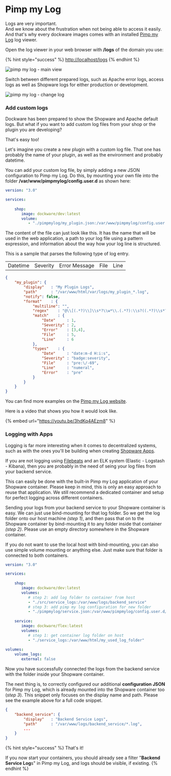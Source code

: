 # Pimp my Log

Logs are very important.\
And we know about the frustration when not being able to access it easily.\
And that's why every dockware images comes with an installed [Pimp my Log](https://www.pimpmylog.com) log viewer.

Open the log viewer in your web browser with **/logs** of the domain you use:

{% hint style="success" %}
[http://localhost/logs](http://localhost/logs)
{% endhint %}

![pimp my log - main view](../.gitbook/assets/pimpmylog-1.png)

Switch between different prepared logs, such as Apache error logs, access logs as well as Shopware logs for either production or development.

![pimp my log - change log](../.gitbook/assets/pimpmylog-switch-log-type.png)

### Add custom logs

Dockware has been prepared to show the Shopware and Apache default logs. But what if you want to add custom log files from your shop or the plugin you are developing?

That's easy too!

Let's imagine you create a new plugin with a custom log file. That one has probably the name of your plugin, as well as the environment and probably datetime.

You can add your custom log file, by simply adding a new JSON configuration to Pimp my Log. Do this, by mounting your own file into the folder **/var/www/pimpmylog/config.user.d** as shown here:

```yaml
version: "3.0"

services:
    
    shop:
       image: dockware/dev:latest
       volume:
          - "./pimpmylog/my_plugin.json:/var/www/pimpmylog/config.user.d/my_plugin.json"
```

The content of the file can just look like this. It has the name that will be used in the web application, a path to your log file using a pattern expression, and information about the way how your log line is structured.&#x20;

This is a sample that parses the following type of log entry.

|          |          |               |      |      |
| -------- | -------- | ------------- | ---- | ---- |
| Datetime | Severity | Error Message | File | Line |

```json
{
    "my_plugin": {
        "display"   : "My Plugin Logs",
        "path"      : "/var/www/html/var/logs/my_plugin_*.log",
        "notify": false,
        "format"    : {
            "multiline": "",
            "regex"    : "@\\[(.*?)\\]\\s*?\\w*\\.(.*?):\\s?((.*?)\\s*?(?:at|in)\\s*?(.*?)\\s*?(?:on line|line)\\s*([0-9]*).*?|(.*?))$@",
            "match"    : {
                "Date"     : 1,
                "Severity" : 2,
                "Error"    : [3,4],
                "File"     : 5,
                "Line"     : 6
            },
            "types"    : {
                "Date"     : "date:m-d H:i:s",
                "Severity" : "badge:severity",
                "File"     : "pre:\/-69",
                "Line"     : "numeral",
                "Error"    : "pre"
            }
        }
    }
}
```

You can find more examples on the [Pimp my Log website](https://www.pimpmylog.com/documentation/configuration.html).

Here is a video that shows you how it would look like.

{% embed url="https://youtu.be/3hdKq4AEzm8" %}

### Logging with Apps

Logging is far more interesting when it comes to decentralized systems, such as with the ones you'll be building when creating [Shopware Apps](../development/app-development.md).

If you are not logging using [Filebeats](filebeat.md) and an ELK system (Elastic - Logstash - Kibana), then you are probably in the need of seing your log files from your backend service.

This can easily be done with the built-in Pimp my Log application of your Shopware container. Please keep in mind, this is only an easy approach to reuse that application. We still recommend a dedicated container and setup for perfect logging across different containers.

Sending your logs from your backend service to your Shopware container is easy. We can just use bind-mounting for that log folder. So we get the log folder onto our host machine _(step 1)_, and then pass that on to the Shopware container by bind-mounting it to any folder inside that container _(step 2)_. Please use an empty directory somewhere in the Shopware container.

If you do not want to use the local host with bind-mounting, you can also use simple volume mounting or anything else. Just make sure that folder is connected to both containers.

```yaml
version: "3.0"

services:
    
    shop:
       image: dockware/dev:latest
       volumes:
          # step 2: add log folder to container from host
          - "./src/service_logs:/var/www/logs/backend_service"
          # step 3: add pimp my log configuration for new folder
          - "./pimpmylog/service.json:/var/www/pimpmylog/config.user.d/service.json"
       
    service:
       image: dockware/flex:latest
       volumes:
          # step 1: get container log folder on host
          - "./service_logs:/var/www/html/my_used_log_folder"
          
volumes:
    volume_logs:
       external: false
```

Now you have successfully connected the logs from the backend service with the folder inside your Shopware container.

The next thing is, to correctly configured our additional **configuration JSON** for Pimp my Log, which is already mounted into the Shopware container too (_step 3_). This snippet only focuses on the display name and path. Please see the example above for a full code snippet.

```json
{
    "backend_service": {
        "display"   : "Backend Service Logs",
        "path"      : "/var/www/logs/backend_service/*.log",
        ...
    }
}
```

{% hint style="success" %}
That's it!&#x20;

If you now start your containers, you should already see a filter "**Backend Service Log**s" in Pimp my Log, and logs should be visible, if existing.
{% endhint %}
